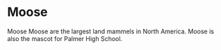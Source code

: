 # Moose
Moose
Moose are the largest land mammels in North America.  Moose is also the mascot for Palmer High School.
